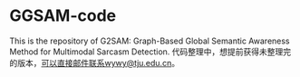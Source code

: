 # GGSAM-code
This is the repository of G2SAM: Graph-Based Global Semantic Awareness Method for Multimodal Sarcasm Detection. 代码整理中，想提前获得未整理完的版本，可以直接邮件联系wywy@tju.edu.cn。
